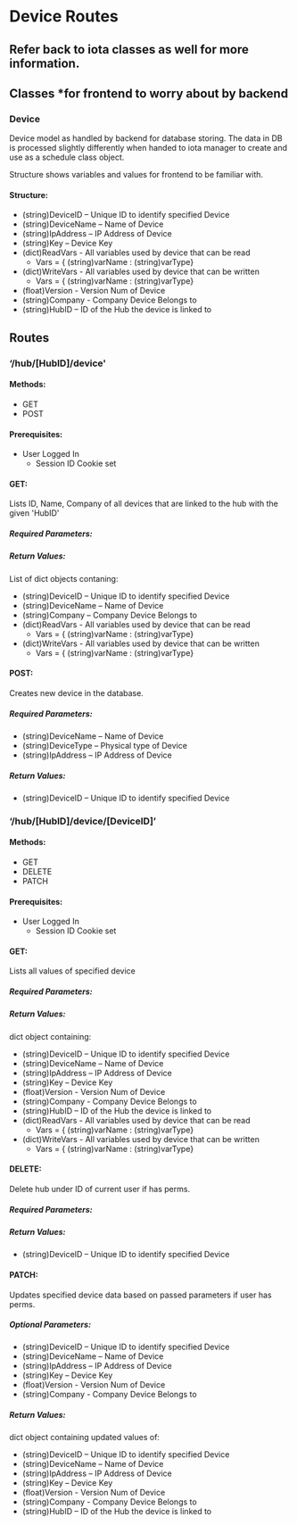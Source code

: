 # Device Routes
## Refer back to iota classes as well for more information.

## Classes *for frontend to worry about by backend

### Device

Device model as handled by backend for database storing. The data in DB is processed slightly differently when handed to iota manager to create and use as a schedule class object. 

Structure shows variables and values for frontend to be familiar with.

#### Structure:
-	(string)DeviceID – Unique ID to identify specified Device
-	(string)DeviceName – Name of Device
-	(string)IpAddress – IP Address of Device
-	(string)Key – Device Key
-   (dict)ReadVars - All variables used by device that can be read
    -   Vars = { (string)varName : (string)varType}
-   (dict)WriteVars - All variables used by device that can be written
    -   Vars = { (string)varName : (string)varType}
-   (float)Version - Version Num of Device
-   (string)Company - Company Device Belongs to
-	(string)HubID – ID of the Hub the device is linked to

## Routes

### ‘/hub/[HubID]/device'

#### Methods: 
-	GET
-	POST

#### Prerequisites: 
-	User Logged In
    -	Session ID Cookie set

#### GET: 

Lists ID, Name, Company of all devices that are linked to the hub with the given 'HubID'

##### Required Parameters:

##### Return Values:
List of dict objects contaning:
-	(string)DeviceID – Unique ID to identify specified Device
-	(string)DeviceName – Name of Device
-	(string)Company – Company Device Belongs to
-   (dict)ReadVars - All variables used by device that can be read
    -   Vars = { (string)varName : (string)varType}
-   (dict)WriteVars - All variables used by device that can be written
    -   Vars = { (string)varName : (string)varType}

#### POST:

Creates new device in the database.

##### Required Parameters:
-	(string)DeviceName – Name of Device
-	(string)DeviceType – Physical type of Device
-	(string)IpAddress – IP Address of Device

##### Return Values:
-	(string)DeviceID – Unique ID to identify specified Device

### ‘/hub/[HubID]/device/[DeviceID]’

#### Methods: 
-	GET
-	DELETE
-   PATCH

#### Prerequisites: 
-	User Logged In
    -	Session ID Cookie set

#### GET: 

Lists all values of specified device

##### Required Parameters:

##### Return Values:
dict object containing:
-	(string)DeviceID – Unique ID to identify specified Device
-	(string)DeviceName – Name of Device
-	(string)IpAddress – IP Address of Device
-	(string)Key – Device Key
-   (float)Version - Version Num of Device
-   (string)Company - Company Device Belongs to
-	(string)HubID – ID of the Hub the device is linked to
-   (dict)ReadVars - All variables used by device that can be read
    -   Vars = { (string)varName : (string)varType}
-   (dict)WriteVars - All variables used by device that can be written
    -   Vars = { (string)varName : (string)varType}

#### DELETE:

Delete hub under ID of current user if has perms.

##### Required Parameters:

##### Return Values:
-	(string)DeviceID – Unique ID to identify specified Device

#### PATCH: 

Updates specified device data based on passed parameters if user has perms.

##### Optional Parameters:
-	(string)DeviceID – Unique ID to identify specified Device
-	(string)DeviceName – Name of Device
-	(string)IpAddress – IP Address of Device
-	(string)Key – Device Key
-   (float)Version - Version Num of Device
-   (string)Company - Company Device Belongs to

##### Return Values:
dict object containing updated values of:
-	(string)DeviceID – Unique ID to identify specified Device
-	(string)DeviceName – Name of Device
-	(string)IpAddress – IP Address of Device
-	(string)Key – Device Key
-   (float)Version - Version Num of Device
-   (string)Company - Company Device Belongs to
-	(string)HubID – ID of the Hub the device is linked to